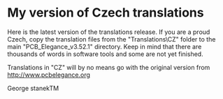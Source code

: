 # My version of Czech translations
Here is the latest version of the translations release.
If you are a proud Czech, copy the translation files from the "Translations\CZ" folder to the main "PCB_Elegance_v3.52.1" directory.
Keep in mind that there are thousands of words in software tools and some are not yet finished. 

Translations in "CZ" will by no means go with the original version from http://www.pcbelegance.org

George stanekTM
